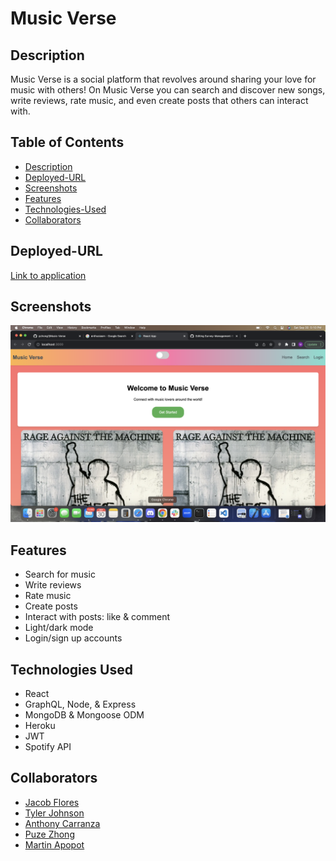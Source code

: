 # Music Verse

## Description

Music Verse is a social platform that revolves around sharing your love for music with others! On Music Verse you can search and discover new songs, write reviews, rate music, and even create posts that others can interact with.

## Table of Contents

* [Description](#description)
* [Deployed-URL](#deployed-url)
* [Screenshots](#screenshots)
* [Features](#features)
* [Technologies-Used](#technologies-used)
* [Collaborators](#collaborators)

## Deployed-URL

<a href="https://music-verse2-e3bd756d0e66.herokuapp.com/"> Link to application</a>


## Screenshots

![Home Page](./Assets/Home-page.png)

## Features

* Search for music
* Write reviews
* Rate music
* Create posts
* Interact with posts: like & comment
* Light/dark mode
* Login/sign up accounts

## Technologies Used

* React
* GraphQL, Node, & Express
* MongoDB & Mongoose ODM
* Heroku
* JWT
* Spotify API

## Collaborators

* <a href="https://github.com/JacobDFlores">Jacob Flores</a>
* <a href="https://github.com/BuggyFord">Tyler Johnson</a>
* <a href="https://github.com/EAnthonycarranza">Anthony Carranza</a>
* <a href="https://github.com/pzhong1">Puze Zhong</a>
* <a href="https://github.com/Mardyyy"> Martin Apopot</a>

